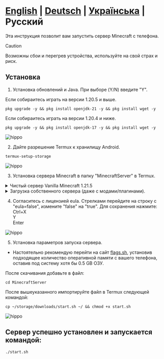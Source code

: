 # **[English](./README.md)** | **[Deutsch](./README_DE.md)** | **[Українська](./README_UA.md)** | **Русский**

Эта инструкция позволит вам запустить сервер Minecraft с телефона.

> [!CAUTION]
> Возможны сбои и перегрев устройства, используйте на свой страх и риск.

## Установка

1. Установка обновлений и Java. При выборе (Y/N) введите "Y".

Если собираитесь играть на версии 1.20.5 и выше.
 ```
 pkg upgrade -y && pkg install openjdk-21 -y && pkg install wget -y
 ```
Если собираитесь играть на версии 1.20.4 и ниже.
  ```
 pkg upgrade -y && pkg install openjdk-17 -y && pkg install wget -y
 ```
 ![hippo](https://media2.giphy.com/media/v1.Y2lkPTc5MGI3NjExamNiMnl3MW9yZm5wcnh3dmFlZjJsODF2aW43OXl3Zmpyb2IzMzh5MCZlcD12MV9pbnRlcm5hbF9naWZfYnlfaWQmY3Q9Zw/JDvvVvvuYn4RvqT4bM/giphy.gif)

2. Дайте разрешение Termux к хранилищу Android.
  ```
 termux-setup-storage
 ```
 ![hippo](https://media2.giphy.com/media/v1.Y2lkPTc5MGI3NjExanVuMmpvc205ZjA5MnNweHBiN2IydGJ1bXZsMzd6Y2Vocm0zMzllZSZlcD12MV9pbnRlcm5hbF9naWZfYnlfaWQmY3Q9Zw/lTddG6F2dAVHilKPDd/giphy.gif)

3. Установка сервера Minecraft в папку "MinecraftServer" в Termux.
<details>
<summary>Чистый сервер Vanilla Minecraft 1.21.5</summary>
<pre><code>mkdir ~/MinecraftServer && wget -P ~/MinecraftServer  https://piston-data.mojang.com/v1/objects/e6ec2f64e6080b9b5d9b471b291c33cc7f509733/server.jar &&
cd MinecraftServer && java -Xmx1024M -Xms1024M -jar server.jar nogui</code></pre>
<p>
  <img src="https://media1.giphy.com/media/v1.Y2lkPTc5MGI3NjExcXZpdzRoYjl0dmkwZjQ5cDgxMHBqaWZpbXd3NHViM2c2OGk5cGQ4ciZlcD12MV9pbnRlcm5hbF9naWZfYnlfaWQmY3Q9Zw/bDqpjNmqdwLlzDlMeA/giphy.gif" alt="hippo" />
</p>
</details>

<details>
<summary>Загрузка собственного сервера (даже с модами/плагинами).</summary>
Переименуйте файл запуска в "server.jar" и импортируйте папку с сервером в загрузки телефона.<br>
⚠ Обратите внимание на копируемую команду!

 <pre><code>mkdir ~/MinecraftServer && cd ~/storage/downloads/Ваша папка сервера && cp -r * ~/MinecraftServer && cd ~/</code></pre>
 <p>
  <img src="https://media1.giphy.com/media/v1.Y2lkPTc5MGI3NjExNjNpcHVtMjM5b2FrdHFsdmh2c2pjZDJhNWF4czIyM3Q1N3hoaTQ4eiZlcD12MV9pbnRlcm5hbF9naWZfYnlfaWQmY3Q9Zw/lq7CavFOQJH0zSgCJz/giphy.gif" alt="hippo" />
</p>
</details>

4. Согласитесь с лицензией eula.
Стрелками перейдите на строку с "eula=false", измените "false" на "true".
Для сохранения нажмите:<br>
Ctrl+X<br>
Y<br>
Enter

![hippo](https://media1.giphy.com/media/v1.Y2lkPTc5MGI3NjExeDhoODdvN2hjcnF6ODRrcnYzM2UwdWxzaGMyMWV1OWdkc2Q3YXM2cSZlcD12MV9pbnRlcm5hbF9naWZfYnlfaWQmY3Q9Zw/GsSgLaOAFo6RL1n41h/giphy.gif)

5. Установка параметров запуска сервера.
 - Настоятельно рекомендую перейти на сайт [flags.sh](https://flags.sh/), установив подходящее количество оперативной памяти с вашего телефона, оставив под систему хотя бы 0.5 GB ОЗУ.

 После скачивания добавьте в файл:
  ```
 cd MinecraftServer
 ```

 После вышеуказанного импортируйте файл в Termux следующей командой:
  ```
 cp ~/storage/downloads/start.sh ~/ && chmod +x start.sh
 ```

<p>
  <img src="https://media0.giphy.com/media/v1.Y2lkPTc5MGI3NjExeTI5anZsbzZnb24xdTI1dGt0aDZ6ajVheDQ5M2wza2x6dDVqeGFjeiZlcD12MV9pbnRlcm5hbF9naWZfYnlfaWQmY3Q9Zw/8HpNYcY48ag9tUwZID/giphy.gif" alt="hippo" />
</p>

## Сервер успешно установлен и запускается командой:
  ```
 ./start.sh
 ```
